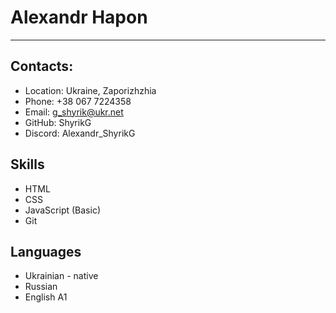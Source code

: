 # Alexandr Hapon
***
## Contacts:
* Location: Ukraine, Zaporizhzhia
* Phone: +38 067 7224358
* Email: g_shyrik@ukr.net
* GitHub: ShyrikG
* Discord: Alexandr_ShyrikG
## Skills
* HTML
* CSS
* JavaScript (Basic)
* Git
## Languages
+ Ukrainian - native
+ Russian 
+ English A1